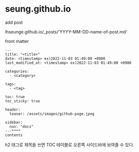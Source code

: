 # seung.github.io

add post

lhseunge.github.io/_posts/'YYYY-MM-DD-name-of-post.md'

front matter

```
---
title: "<title>"
date: <timestamp> ex)2022-11-03 01:49:00 +0900
last_modified_at: <timestamp> ex)2022-11-03 01:49:00 +0900

categories:
  - <category>

tags: 
  - <tag>

toc: true
toc_sticky: true

header: 
  teaser: /assets/images/github-page.jpeg

sidebar:
  nav: "docs"
---****
contents
```

h2 태그로 제목을 쓰면
TOC 테이블로 오른쪽 사이드바에 보여줄 수 있다.
